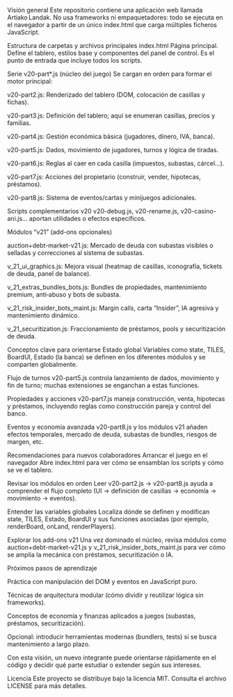 Visión general
Este repositorio contiene una aplicación web llamada Artiako Landak. No usa frameworks ni empaquetadores: todo se ejecuta en el navegador a partir de un único index.html que carga múltiples ficheros JavaScript.

Estructura de carpetas y archivos principales
index.html
Página principal. Define el tablero, estilos base y componentes del panel de control. Es el punto de entrada que incluye todos los scripts.

Serie v20-part*.js (núcleo del juego)
Se cargan en orden para formar el motor principal:

v20-part2.js: Renderizado del tablero (DOM, colocación de casillas y fichas).

v20-part3.js: Definición del tablero; aquí se enumeran casillas, precios y familias.

v20-part4.js: Gestión económica básica (jugadores, dinero, IVA, banca).

v20-part5.js: Dados, movimiento de jugadores, turnos y lógica de tiradas.

v20-part6.js: Reglas al caer en cada casilla (impuestos, subastas, cárcel…).

v20-part7.js: Acciones del propietario (construir, vender, hipotecas, préstamos).

v20-part8.js: Sistema de eventos/cartas y minijuegos adicionales.

Scripts complementarios v20
v20-debug.js, v20-rename.js, v20-casino-ani.js… aportan utilidades o efectos específicos.

Módulos “v21” (add-ons opcionales)

auction+debt-market-v21.js: Mercado de deuda con subastas visibles o selladas y correcciones al sistema de subastas.

v_21_ui_graphics.js: Mejora visual (heatmap de casillas, iconografía, tickets de deuda, panel de balance).

v_21_extras_bundles_bots.js: Bundles de propiedades, mantenimiento premium, anti‑abuso y bots de subasta.

v_21_risk_insider_bots_maint.js: Margin calls, carta “Insider”, IA agresiva y mantenimiento dinámico.

v_21_securitization.js: Fraccionamiento de préstamos, pools y securitización de deuda.

Conceptos clave para orientarse
Estado global
Variables como state, TILES, BoardUI, Estado (la banca) se definen en los diferentes módulos y se comparten globalmente.

Flujo de turnos
v20-part5.js controla lanzamiento de dados, movimiento y fin de turno; muchas extensiones se enganchan a estas funciones.

Propiedades y acciones
v20-part7.js maneja construcción, venta, hipotecas y préstamos, incluyendo reglas como construcción pareja y control del banco.

Eventos y economía avanzada
v20-part8.js y los módulos v21 añaden efectos temporales, mercado de deuda, subastas de bundles, riesgos de margen, etc.

Recomendaciones para nuevos colaboradores
Arrancar el juego en el navegador
Abre index.html para ver cómo se ensamblan los scripts y cómo se ve el tablero.

Revisar los módulos en orden
Leer v20-part2.js → v20-part8.js ayuda a comprender el flujo completo (UI → definición de casillas → economía → movimiento → eventos).

Entender las variables globales
Localiza dónde se definen y modifican state, TILES, Estado, BoardUI y sus funciones asociadas (por ejemplo, renderBoard, onLand, renderPlayers).

Explorar los add-ons v21
Una vez dominado el núcleo, revisa módulos como auction+debt-market-v21.js y v_21_risk_insider_bots_maint.js para ver cómo se amplía la mecánica con préstamos, securitización o IA.

Próximos pasos de aprendizaje

Práctica con manipulación del DOM y eventos en JavaScript puro.

Técnicas de arquitectura modular (cómo dividir y reutilizar lógica sin frameworks).

Conceptos de economía y finanzas aplicados a juegos (subastas, préstamos, securitización).

Opcional: introducir herramientas modernas (bundlers, tests) si se busca mantenimiento a largo plazo.

Con esta visión, un nuevo integrante puede orientarse rápidamente en el código y decidir qué parte estudiar o extender según sus intereses.

Licencia
Este proyecto se distribuye bajo la licencia MIT. Consulta el archivo LICENSE para más detalles.
